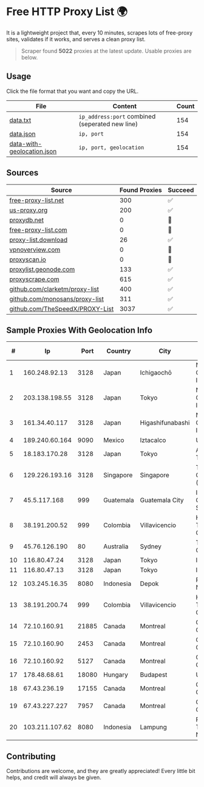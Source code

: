 
# Free HTTP Proxy List 🌍

It is a lightweight project that, every 10 minutes, scrapes lots of free-proxy sites, validates if it works, and serves a clean proxy list.


> Scraper found **5022** proxies at the latest update. Usable proxies are below.

## Usage

Click the file format that you want and copy the URL.


|File|Content|Count|
|----|-------|-----|
|[data.txt](https://raw.githubusercontent.com/themiralay/Proxy-List-World/master/data.txt)|`ip_address:port` combined (seperated new line)|154|
|[data.json](https://raw.githubusercontent.com/themiralay/Proxy-List-World/master/data.json)|`ip, port`|154|
|[data-with-geolocation.json](https://raw.githubusercontent.com/themiralay/Proxy-List-World/master/data-with-geolocation.json)|`ip, port, geolocation`|154|

## Sources

|Source|Found Proxies|Succeed|
|------|-------------|-------|
|[free-proxy-list.net](https://free-proxy-list.net)|300|✅|
|[us-proxy.org](https://www.us-proxy.org)|200|✅|
|[proxydb.net](http://proxydb.net)|0|🚫|
|[free-proxy-list.com](https://free-proxy-list.com/?page=&port=&type%5B%5D=http&type%5B%5D=https&up_time=0&search=Search)|0|🚫|
|[proxy-list.download](https://www.proxy-list.download/HTTP)|26|✅|
|[vpnoverview.com](https://vpnoverview.com/privacy/anonymous-browsing/free-proxy-servers)|0|🚫|
|[proxyscan.io](https://www.proxyscan.io)|0|🚫|
|[proxylist.geonode.com](https://proxylist.geonode.com/api/proxy-list?limit=300&page=1&sort_by=lastChecked&sort_type=desc&protocols=http,https)|133|✅|
|[proxyscrape.com](https://api.proxyscrape.com/v2/?request=displayproxies&protocol=http&timeout=10000&country=all&ssl=all&anonymity=all)|615|✅|
|[github.com/clarketm/proxy-list](https://raw.githubusercontent.com/clarketm/proxy-list/master/proxy-list-raw.txt)|400|✅|
|[github.com/monosans/proxy-list](https://raw.githubusercontent.com/monosans/proxy-list/main/proxies/http.txt)|311|✅|
|[github.com/TheSpeedX/PROXY-List](https://raw.githubusercontent.com/TheSpeedX/PROXY-List/master/http.txt)|3037|✅|


## Sample Proxies With Geolocation Info

|#|Ip|Port|Country|City|Internet Service Provider|
|-|--|----|-------|----|-------------------------|
|1|160.248.92.13|3128|Japan|Ichigaochō|NTT PC Communications, Inc.|
|2|203.138.198.55|3128|Japan|Tokyo|NTT PC Communications, Inc.|
|3|161.34.40.117|3128|Japan|Higashifunabashi|NTT PC Communications, Inc.|
|4|189.240.60.164|9090|Mexico|Iztacalco|Uninet S.A. de C.V.|
|5|18.183.170.28|3128|Japan|Tokyo|Amazon Technologies Inc.|
|6|129.226.193.16|3128|Singapore|Singapore|Tencent Cloud Computing (Beijing) Co|
|7|45.5.117.168|999|Guatemala|Guatemala City|Inversiones Grajeda Andrade S.A|
|8|38.191.200.52|999|Colombia|Villavicencio|Hola Telecomunicacines Colombia S.A.S|
|9|45.76.126.190|80|Australia|Sydney|The Constant Company|
|10|116.80.47.24|3128|Japan|Tokyo|InfoSphere|
|11|116.80.47.13|3128|Japan|Tokyo|InfoSphere|
|12|103.245.16.35|8080|Indonesia|Depok|PT Quantum Tera Network|
|13|38.191.200.74|999|Colombia|Villavicencio|Hola Telecomunicacines Colombia S.A.S|
|14|72.10.160.91|21885|Canada|Montreal|GloboTech Communications|
|15|72.10.160.90|2453|Canada|Montreal|GloboTech Communications|
|16|72.10.160.92|5127|Canada|Montreal|GloboTech Communications|
|17|178.48.68.61|18080|Hungary|Budapest|UPC|
|18|67.43.236.19|17155|Canada|Montreal|GloboTech Communications|
|19|67.43.227.227|7957|Canada|Montreal|GloboTech Communications|
|20|103.211.107.62|8080|Indonesia|Lampung|PT Atmega Telecomindo Nusantara|



## Contributing

Contributions are welcome, and they are greatly appreciated! Every
little bit helps, and credit will always be given.

